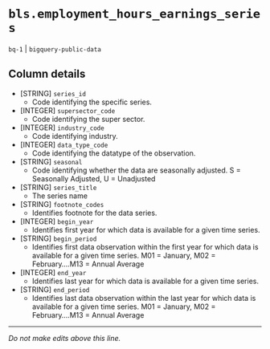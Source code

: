# `bls.employment_hours_earnings_series`
`bq-1` | `bigquery-public-data`

## Column details
* [STRING]    `series_id`
  - Code identifying the specific series.
* [INTEGER]   `supersector_code`
  - Code identifying the super sector.
* [INTEGER]   `industry_code`
  - Code identifying industry.
* [INTEGER]   `data_type_code`
  - Code identifying the datatype of the observation.
* [STRING]    `seasonal`
  - Code identifying whether the data are seasonally adjusted. S = Seasonally Adjusted, U = Unadjusted
* [STRING]    `series_title`
  - The series name
* [STRING]    `footnote_codes`
  - Identifies footnote for the data series.
* [INTEGER]   `begin_year`
  - Identifies first year for which data is available for a given time series.
* [STRING]    `begin_period`
  - Identifies first data observation within the first year for which data is available for a given time series. M01 = January, M02 = February….M13 = Annual Average
* [INTEGER]   `end_year`
  - Identifies last year for which data is available for a given time series.
* [STRING]    `end_period`
  - Identifies last data observation within the last year for which data is available for a given time series. M01 = January, M02 = February….M13 = Annual Average

-------------------------------------------------------------------------------
*Do not make edits above this line.*
